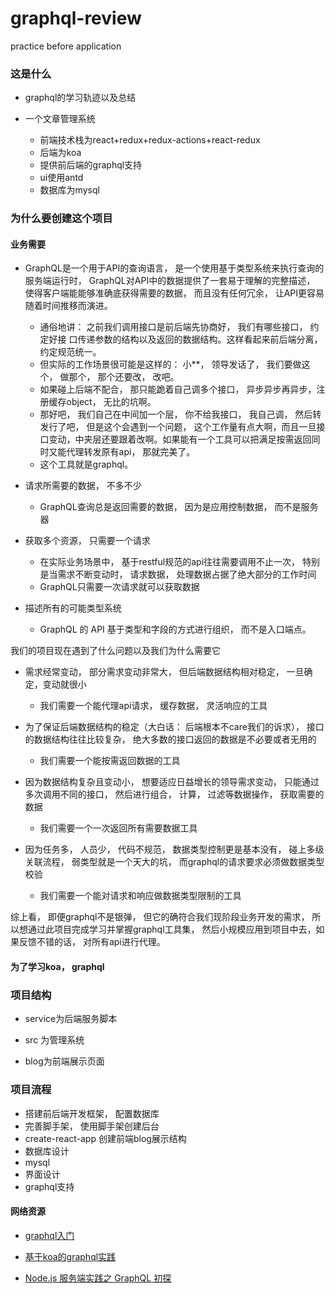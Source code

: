 # graphql-review
practice before application

### 这是什么

- graphql的学习轨迹以及总结

- 一个文章管理系统
  - 前端技术栈为react+redux+redux-actions+react-redux
  - 后端为koa
  - 提供前后端的graphql支持
  - ui使用antd
  - 数据库为mysql

### 为什么要创建这个项目

#### 业务需要

- GraphQL是一个用于API的查询语言， 是一个使用基于类型系统来执行查询的服务端运行时， GraphQL对API中的数据提供了一套易于理解的完整描述， 使得客户端能能够准确底获得需要的数据， 而且没有任何冗余， 让API更容易随着时间推移而演进。
  - 通俗地讲： 之前我们调用接口是前后端先协商好， 我们有哪些接口， 约定好接 口传递参数的结构以及返回的数据结构。这样看起来前后端分离， 约定规范统一。
  - 但实际的工作场景很可能是这样的： 小**， 领导发话了， 我们要做这个， 做那个， 那个还要改， 改吧。
  - 如果碰上后端不配合， 那只能跪着自己调多个接口， 异步异步再异步，注册缓存object， 无比的坑啊。
  - 那好吧， 我们自己在中间加一个层， 你不给我接口， 我自己调， 然后转发行了吧， 但是这个会遇到一个问题， 这个工作量有点大啊，而且一旦接口变动，中夹层还要跟着改啊。如果能有一个工具可以把满足按需返回同时又能代理转发原有api， 那就完美了。 
  - 这个工具就是graphql。

- 请求所需要的数据， 不多不少
  - GraphQL查询总是返回需要的数据， 因为是应用控制数据， 而不是服务器

- 获取多个资源， 只需要一个请求
  - 在实际业务场景中， 基于restful规范的api往往需要调用不止一次， 特别是当需求不断变动时， 请求数据， 处理数据占据了绝大部分的工作时间
  - GraphQL只需要一次请求就可以获取数据

- 描述所有的可能类型系统
  - GraphQL 的 API 基于类型和字段的方式进行组织， 而不是入口端点。

我们的项目现在遇到了什么问题以及我们为什么需要它

- 需求经常变动， 部分需求变动非常大， 但后端数据结构相对稳定， 一旦确定，变动就很小
 
  - 我们需要一个能代理api请求， 缓存数据， 灵活响应的工具

- 为了保证后端数据结构的稳定（大白话： 后端根本不care我们的诉求）， 接口的数据结构往往比较复杂， 绝大多数的接口返回的数据是不必要或者无用的

  - 我们需要一个能按需返回数据的工具

- 因为数据结构复杂且变动小， 想要适应日益增长的领导需求变动， 只能通过多次调用不同的接口， 然后进行组合， 计算， 过滤等数据操作， 获取需要的数据

  - 我们需要一个一次返回所有需要数据工具

- 因为任务多， 人员少， 代码不规范， 数据类型控制更是基本没有， 碰上多级关联流程， 弱类型就是一个天大的坑， 而graphql的请求要求必须做数据类型校验

  - 我们需要一个能对请求和响应做数据类型限制的工具

综上看， 即便graphql不是银弹， 但它的确符合我们现阶段业务开发的需求， 所以想通过此项目完成学习并掌握graphql工具集， 然后小规模应用到项目中去，如果反馈不错的话， 对所有api进行代理。

#### 为了学习koa， graphql

### 项目结构

- service为后端服务脚本

- src 为管理系统

- blog为前端展示页面

### 项目流程

- 搭建前后端开发框架， 配置数据库
 - 完善脚手架， 使用脚手架创建后台
 - create-react-app 创建前端blog展示结构
- 数据库设计
 - mysql
- 界面设计
- graphql支持


#### 网络资源

- [graphql入门](https://www.cnblogs.com/Wolfmanlq/p/9094418.html)

- [基于koa的graphql实践](https://segmentfault.com/a/1190000012720317)

- [Node.js 服务端实践之 GraphQL 初探](http://taobaofed.org/blog/2015/11/26/graphql-basics-server-implementation/)
